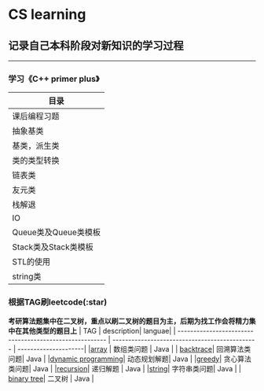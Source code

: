 # CS learning

**记录自己本科阶段对新知识的学习过程**
----

----

### 学习《C++ primer plus》
| 目录 |
|--------------------------------|
|课后编程习题|
|抽象基类|
|基类，派生类|
|类的类型转换|
|链表类|
|友元类|
|栈解退|
|IO|
|Queue类及Queue类模板|
|Stack类及Stack类模板|
|STL的使用|
|string类|
### 根据TAG刷leetcode(:star)
**考研算法题集中在二叉树，重点以刷二叉树的题目为主，后期为找工作会将精力集中在其他类型的题目上**
| TAG     | description| languae|
| ------------------------------------------------------- | ---------------------------------------------- | ---------------------|
|[array](./leetcode/array) | 数组类问题 | Java |
| [backtrace](./leetcode/backtrace)| 回溯算法类问题| Java |
|[dynamic programming](./leetcode/dp)| 动态规划解题| Java |
|[greedy](./leetcode/greedy)| 贪心算法类问题| Java |
|[recursion](./leetcode/recursion)| 递归解题 | Java |
|[string](./leetcode/string)| 字符串类问题| Java |
| [binary tree](./leetcode/tree)| 二叉树 | Java | 

